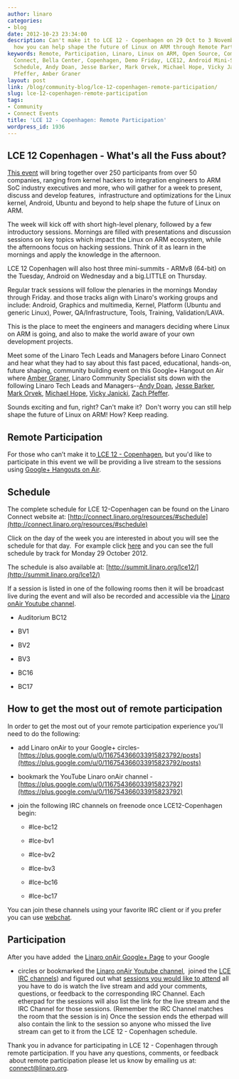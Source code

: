 ```yaml
---
author: linaro
categories:
- blog
date: 2012-10-23 23:34:00
description: Can't make it to LCE 12 - Copenhagen on 29 Oct to 3 November; find out
  how you can help shape the future of Linux on ARM through Remote Participation.
keywords: Remote, Participation, Linaro, Linux on ARM, Open Source, Community, Linaro
  Connect, Bella Center, Copenhagen, Demo Friday, LCE12, Android Mini-Summit, Mini-Summit,
  Schedule, Andy Doan, Jesse Barker, Mark Orvek, Michael Hope, Vicky Janicki, Zach
  Pfeffer, Amber Graner
layout: post
link: /blog/community-blog/lce-12-copenhagen-remote-participation/
slug: lce-12-copenhagen-remote-participation
tags:
- Community
- Connect Events
title: 'LCE 12 - Copenhagen: Remote Participation'
wordpress_id: 1936
---
```


## LCE 12 Copenhagen - What's all the Fuss about?


[This event](http://connect.linaro.org/resources/#welcome) will bring together over 250 participants from over 50 companies, ranging from kernel hackers to integration engineers to ARM SoC industry executives and more, who will gather for a week to present, discuss and develop features,  infrastructure and optimizations for the Linux kernel, Android, Ubuntu and beyond to help shape the future of Linux on ARM.

The week will kick off with short high-level plenary, followed by a few introductory sessions. Mornings are filled with presentations and discussion sessions on key topics which impact the Linux on ARM ecosystem, while the afternoons focus on hacking sessions. Think of it as learn in the mornings and apply the knowledge in the afternoon.

LCE 12 Copenhagen will also host three mini-summits - ARMv8 (64-bit) on the Tuesday, Android on Wednesday and a big.LITTLE on Thursday.

Regular track sessions will follow the plenaries in the mornings Monday through Friday. and those tracks align with Linaro's working groups and include: Android, Graphics and multimedia, Kernel, Platform (Ubuntu and generic Linux), Power, QA/Infrastructure, Tools, Training, Validation/LAVA.

This is the place to meet the engineers and managers deciding where Linux on ARM is going, and also to make the world aware of your own development projects.


Meet some of the Linaro Tech Leads and Managers before Linaro Connect and hear what they had to say about this fast paced, educational, hands-on, future shaping, community building event on this Google+ Hangout on Air where [Amber Graner](/linux-on-arm/meet-the-team/amber-graner/), Linaro Community Specialist sits down with the following Linaro Tech Leads and Managers--[Andy Doan](/linux-on-arm/meet-the-team/andy-doan/), [Jesse Barker](/linux-on-arm/meet-the-team/jesse-barker/), [Mark Orvek](/about/), [Michael Hope](/about/), [Vicky Janicki](/about/), [Zach Pfeffer](/about/).

Sounds exciting and fun, right? Can't make it?  Don't worry you can still help shape the future of Linux on ARM! How? Keep reading.


## Remote Participation


For those who can’t make it to[ LCE 12 - Copenhagen](http://connect.linaro.org/resources/), but you'd like to participate in this event we will be providing a live stream to the sessions using [Google+ Hangouts on Air](http://www.google.com/+/learnmore/hangouts/onair.html).


## Schedule


The complete schedule for LCE 12-Copenhagen can be found on the Linaro Connect website at: [http://connect.linaro.org/resources/#schedule](http://connect.linaro.org/resources/#schedule)

Click on the day of the week you are interested in about you will see the schedule for that day.  For example click [here](http://connect.linaro.org/resources/#schedule) and you can see the full schedule by track for Monday 29 October 2012.

The schedule is also available at: [http://summit.linaro.org/lce12/](http://summit.linaro.org/lce12/)

If a session is listed in one of the following rooms then it will be broadcast live during the event and will also be recorded and accessible via the [Linaro onAir Youtube channel](https://plus.google.com/u/0/116754366033915823792/posts).

  * Auditorium BC12


  * BV1


  * BV2


  * BV3


  * BC16


  * BC17

## How to get the most out of remote participation


In order to get the most out of your remote participation experience you'll need to do the following:

  * add Linaro onAir to your Google+ circles- [https://plus.google.com/u/0/116754366033915823792/posts](https://plus.google.com/u/0/116754366033915823792/posts)


  * bookmark the YouTube Linaro onAir channel - [https://plus.google.com/u/0/116754366033915823792](https://plus.google.com/u/0/116754366033915823792)


  * join the following IRC channels on freenode once LCE12-Copenhagen begin:


    * #lce-bc12


    * #lce-bv1


    * #lce-bv2


    * #lce-bv3


    * #lce-bc16


    * #lce-bc17

You can join these channels using your favorite IRC client or if you prefer you can use [webchat](http://webchat.freenode.net/?channels=lce-bc12%2Clce-bv2%2Clce-bv3%2C%20%23lce-bc16%2C%20%23lce-bc17%2Clce-bv1&uio=OT10cnVlJjEwPXRydWUmMTE9MjM218).


## Participation


After you have added  the [Linaro onAir Google+ Page](https://plus.google.com/u/0/116754366033915823792/posts) to your Google
+ circles or bookmarked the [Linaro onAir Youtube channel](https://plus.google.com/u/0/116754366033915823792),  joined the [LCE IRC channels](http://webchat.freenode.net/?channels=lce-bc12%2Clce-bv2%2Clce-bv3%2C%20%23lce-bc16%2C%20%23lce-bc17%2Clce-bc18&uio=OT10cnVlJjEwPXRydWUmMTE9MjM218)) and figured out what [sessions you would like to attend](http://connect.linaro.org/resources/#schedule) all you have to do is watch the live stream and add your comments, questions, or feedback to the corresponding IRC Channel. Each etherpad for the sessions will also list the link for the live stream and the IRC Channel for those sessions. (Remember the IRC Channel matches the room that the session is in) Once the session ends the etherpad will also contain the link to the session so anyone who missed the live stream can get to it from the LCE 12 - Copenhagen schedule.

Thank you in advance for participating in LCE 12 - Copenhagen through remote participation. If you have any questions, comments, or feedback  about remote participation please let us know by emailing us at:  [connect@linaro.org](mailto:connect@linaro.org).